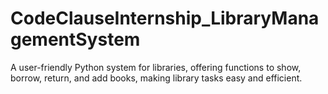 # CodeClauseInternship_LibraryManagementSystem

A user-friendly Python system for libraries, offering functions to show, borrow, return, and add books, making library tasks easy and efficient.
